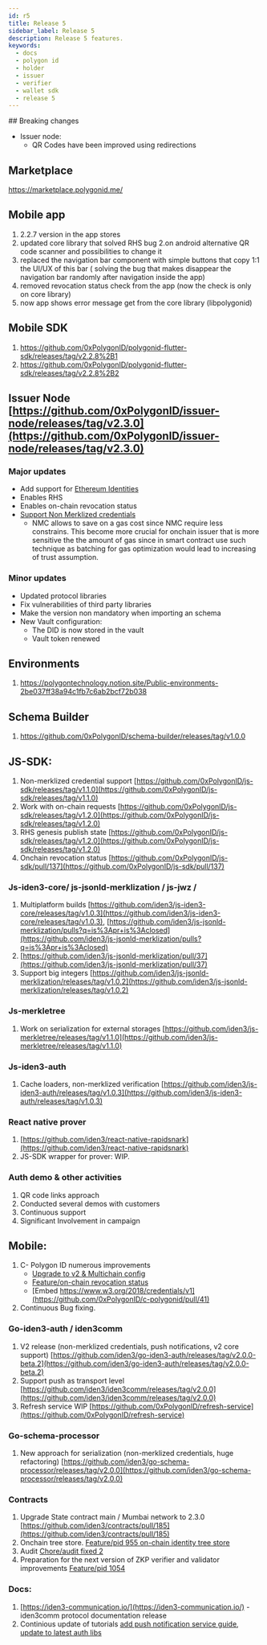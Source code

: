 ```yaml
---
id: r5
title: Release 5
sidebar_label: Release 5
description: Release 5 features.
keywords:
  - docs
  - polygon id
  - holder
  - issuer
  - verifier
  - wallet sdk
  - release 5
---
```


## Breaking changes

- Issuer node:
  - QR Codes have been improved using redirections

## Marketplace

https://marketplace.polygonid.me/

## Mobile app

1. 2.2.7 version in the app stores
2. updated core library that solved RHS bug
   2.on android alternative QR code scanner and possibilities to change it
3. replaced the navigation bar component with simple buttons that copy 1:1 the UI/UX of this bar ( solving the bug that makes disappear the navigation bar randomly after navigation inside the app)
4. removed revocation status check from the app (now the check is only on core library)
5. now app shows error message get from the core library (libpolygonid)

## Mobile SDK

1. https://github.com/0xPolygonID/polygonid-flutter-sdk/releases/tag/v2.2.8%2B1
2. https://github.com/0xPolygonID/polygonid-flutter-sdk/releases/tag/v2.2.8%2B2

## Issuer Node [https://github.com/0xPolygonID/issuer-node/releases/tag/v2.3.0](https://github.com/0xPolygonID/issuer-node/releases/tag/v2.3.0)

### Major updates

- Add support for [Ethereum Identities](https://polygonid.atlassian.net/wiki/spaces/PI/pages/78675969/guide+Ethereum+based+identity)
- Enables RHS
- Enables on-chain revocation status
- [Support Non Merklized credentials](https://polygonid.atlassian.net/wiki/spaces/PI/pages/62783502/Core+Support+of+Non-merklized+credentials)
  - NMC allows to save on a gas cost since NMC require less constrains. This become more crucial for onchain issuer that is more sensitive the the amount of gas since in smart contract use such technique as batching for gas optimization would lead to increasing of trust assumption.

### Minor updates

- Updated protocol libraries
- Fix vulnerabilities of third party libraries
- Make the version non mandatory when importing an schema
- New Vault configuration:
  - The DID is now stored in the vault
  - Vault token renewed

## Environments

1. https://polygontechnology.notion.site/Public-environments-2be037ff38a94c1fb7c6ab2bcf72b038

## Schema Builder

1. https://github.com/0xPolygonID/schema-builder/releases/tag/v1.0.0

## JS-SDK:

1. Non-merklized credential support [https://github.com/0xPolygonID/js-sdk/releases/tag/v1.1.0](https://github.com/0xPolygonID/js-sdk/releases/tag/v1.1.0)
2. Work with on-chain requests [https://github.com/0xPolygonID/js-sdk/releases/tag/v1.2.0](https://github.com/0xPolygonID/js-sdk/releases/tag/v1.2.0)
3. RHS genesis publish state [https://github.com/0xPolygonID/js-sdk/releases/tag/v1.2.0](https://github.com/0xPolygonID/js-sdk/releases/tag/v1.2.0)
4. Onchain revocation status [https://github.com/0xPolygonID/js-sdk/pull/137](https://github.com/0xPolygonID/js-sdk/pull/137)

### Js-iden3-core/ js-jsonld-merklization / js-jwz /

1. Multiplatform builds [https://github.com/iden3/js-iden3-core/releases/tag/v1.0.3](https://github.com/iden3/js-iden3-core/releases/tag/v1.0.3), [https://github.com/iden3/js-jsonld-merklization/pulls?q=is%3Apr+is%3Aclosed](https://github.com/iden3/js-jsonld-merklization/pulls?q=is%3Apr+is%3Aclosed)
2. [https://github.com/iden3/js-jsonld-merklization/pull/37](https://github.com/iden3/js-jsonld-merklization/pull/37)
3. Support big integers [https://github.com/iden3/js-jsonld-merklization/releases/tag/v1.0.2](https://github.com/iden3/js-jsonld-merklization/releases/tag/v1.0.2)

### Js-merkletree

1. Work on serialization for external storages [https://github.com/iden3/js-merkletree/releases/tag/v1.1.0](https://github.com/iden3/js-merkletree/releases/tag/v1.1.0)

### Js-iden3-auth

1. Cache loaders, non-merklized verification [https://github.com/iden3/js-iden3-auth/releases/tag/v1.0.3](https://github.com/iden3/js-iden3-auth/releases/tag/v1.0.3)

### React native prover

1. [https://github.com/iden3/react-native-rapidsnark](https://github.com/iden3/react-native-rapidsnark)
2. JS-SDK wrapper for prover: WIP.

### Auth demo & other activities

1. QR code links approach
2. Conducted several demos with customers
3. Continuous support
4. Significant Involvement in campaign

## Mobile:

1. C- Polygon ID numerous improvements
   - [Upgrade to v2 & Multichain config](https://github.com/0xPolygonID/c-polygonid/pull/37)
   - [Feature/on-chain revocation status](https://github.com/0xPolygonID/c-polygonid/pull/34)
   - [Embed https://www.w3.org/2018/credentials/v1](https://github.com/0xPolygonID/c-polygonid/pull/41)
2. Continuous Bug fixing.

### Go-iden3-auth / iden3comm

1. V2 release (non-merklized credentials, push notifications, v2 core support) [https://github.com/iden3/go-iden3-auth/releases/tag/v2.0.0-beta.2](https://github.com/iden3/go-iden3-auth/releases/tag/v2.0.0-beta.2)
2. Support push as transport level [https://github.com/iden3/iden3comm/releases/tag/v2.0.0](https://github.com/iden3/iden3comm/releases/tag/v2.0.0)
3. Refresh service WIP [https://github.com/0xPolygonID/refresh-service](https://github.com/0xPolygonID/refresh-service)

### Go-schema-processor

1. New approach for serialization (non-merklized credentials, huge refactoring) [https://github.com/iden3/go-schema-processor/releases/tag/v2.0.0](https://github.com/iden3/go-schema-processor/releases/tag/v2.0.0)

### Contracts

1. Upgrade State contract main / Mumbai network to 2.3.0 [https://github.com/iden3/contracts/pull/185](https://github.com/iden3/contracts/pull/185)
2. Onchain tree store. [Feature/pid 955 on-chain identity tree store](https://github.com/iden3/contracts/pull/180)
3. Audit [Chore/audit fixed 2](https://github.com/iden3/contracts/pull/177)
4. Preparation for the next version of ZKP verifier and validator improvements [Feature/pid 1054](https://github.com/iden3/contracts/pull/170)

### Docs:

1. [https://iden3-communication.io/](https://iden3-communication.io/) - iden3comm protocol documentation
   release
2. Continious update of tutorials [add push notification service guide](https://devs.polygonid.com/docs/wallet/push-notification/), [update to latest auth libs](https://github.com/0xPolygonID/tutorials/pull/87)
